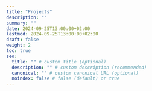 ```yaml
---
title: "Projects"
description: ""
summary: ""
date: 2024-09-25T13:00:00+02:00
lastmod: 2024-09-25T13:00:00+02:00
draft: false
weight: 2
toc: true
seo:
  title: "" # custom title (optional)
  description: "" # custom description (recommended)
  canonical: "" # custom canonical URL (optional)
  noindex: false # false (default) or true
---
```


